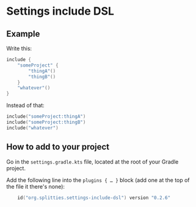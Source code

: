 # Settings include DSL

## Example

Write this:

```.gradle.kts
include {
    "someProject" {
        "thingA"()
        "thingB"()
    }
    "whatever"()
}
```

Instead of that:

```gradle.kts
include("someProject:thingA")
include("someProject:thingB")
include("whatever")
```

## How to add to your project

Go in the `settings.gradle.kts` file, located at the root of your Gradle project.

Add the following line into the `plugins { … }` block (add one at the top of the file it there's none):

```gradle.kts
    id("org.splitties.settings-include-dsl") version "0.2.6"
```
